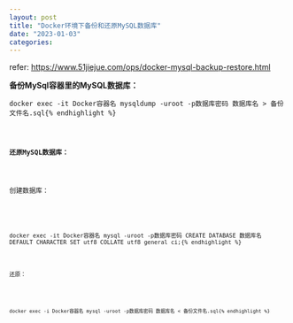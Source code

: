 ```yaml
---
layout: post
title: "Docker环境下备份和还原MySQL数据库"
date: "2023-01-03"
categories: 
---
```

<p>refer: <a href="https://www.51jiejue.com/ops/docker-mysql-backup-restore.html">https://www.51jiejue.com/ops/docker-mysql-backup-restore.html</a></p>

<p><strong>备份MySql容器里的MySQL数据库：</strong></p>

<div class="prewrapper">
<pre>
<code>docker exec -it Docker容器名 mysqldump -uroot -p数据库密码 数据库名 &gt; 备份文件名.sql{% endhighlight %}
</div>

<p><strong>还原MySQL数据库：</strong></p>

<p>创建数据库：</p>

<div class="prewrapper">
<pre>
<code>docker exec -it Docker容器名 mysql -uroot -p数据库密码 CREATE DATABASE 数据库名 DEFAULT CHARACTER SET utf8 COLLATE utf8_general_ci;{% endhighlight %}
</div>

<p>还原：</p>

<div class="prewrapper">
<pre>
<code>docker exec -i Docker容器名 mysql -uroot -p数据库密码 数据库名 &lt; 备份文件名.sql{% endhighlight %}
</div>

